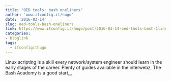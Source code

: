 ```yaml
---
title: "OED tools: bash oneliners"
author: 'www.ifconfig.it/hugo'
date: '2016-03-14'
slug: oed-tools-bash-oneliners
link: https://www.ifconfig.it/hugo/post/2016-03-14-oed-tools-bash-1line/
categories:
- bloglink
tags:
  - ifconfigithugo
---
```


Linux scripting is a skill every network/system engineer should learn in the early stages of the career. Plenty of guides available in the interwebz, The Bash Academy is a good start[... <i class="fas fa-external-link-alt"></i>](https://www.ifconfig.it/hugo/post/2016-03-14-oed-tools-bash-1line/)

